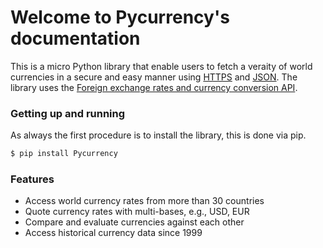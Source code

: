 # Welcome to Pycurrency's documentation

This is a micro Python library that enable users to fetch a veraity of world currencies in a secure and easy manner using [HTTPS](https://en.wikipedia.org/wiki/HTTPS) and [JSON](http://www.json.org/).
The library uses the [Foreign exchange rates and currency conversion API](http//fixer.io/).

### Getting up and running
As always the first procedure is to install the library, this is done via pip.
```bash
$ pip install Pycurrency
```
### Features
- Access world currency rates from more than 30 countries
- Quote currency rates with multi-bases, e.g., USD, EUR
- Compare and evaluate currencies against each other
- Access historical currency data since 1999
